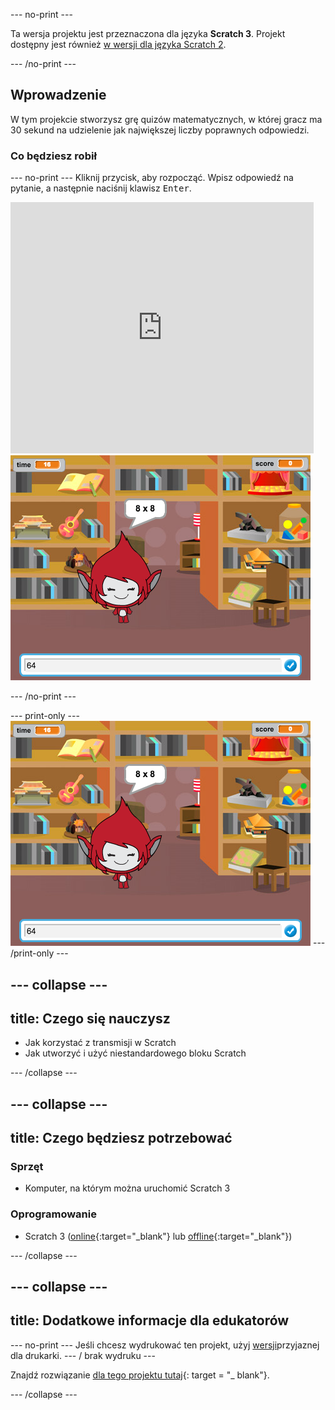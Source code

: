 \--- no-print \---

Ta wersja projektu jest przeznaczona dla języka **Scratch 3**. Projekt dostępny jest również [w wersji dla języka Scratch 2](https://projects.raspberrypi.org/en/projects/brain-game-scratch2).

\--- /no-print \---

## Wprowadzenie

W tym projekcie stworzysz grę quizów matematycznych, w której gracz ma 30 sekund na udzielenie jak największej liczby poprawnych odpowiedzi.

### Co będziesz robił

\--- no-print \--- Kliknij przycisk, aby rozpocząć. Wpisz odpowiedź na pytanie, a następnie naciśnij klawisz <kbd>Enter</kbd>.

<div class="scratch-preview">
  <iframe allowtransparency="true" width="485" height="402" src="https://scratch.mit.edu/projects/embed/250234955/?autostart=false" frameborder="0" scrolling="no"></iframe>
  <img src="images/brain-final.png">
</div>

\--- /no-print \---

\--- print-only \--- ![Brain Game](images/brain-final.png) \--- /print-only \---

## \--- collapse \---

## title: Czego się nauczysz

+ Jak korzystać z transmisji w Scratch
+ Jak utworzyć i użyć niestandardowego bloku Scratch

\--- /collapse \---

## \--- collapse \---

## title: Czego będziesz potrzebować

### Sprzęt

+ Komputer, na którym można uruchomić Scratch 3

### Oprogramowanie

+ Scratch 3 ([online](http://rpf.io/scratchon){:target="_blank"} lub [offline](http://rpf.io/scratchoff){:target="_blank"})

\--- /collapse \---

## \--- collapse \---

## title: Dodatkowe informacje dla edukatorów

\--- no-print \--- Jeśli chcesz wydrukować ten projekt, użyj [wersji](https://projects.raspberrypi.org/en/projects/brain-game/print)przyjaznej dla drukarki. \--- / brak wydruku \---

Znajdź rozwiązanie [dla tego projektu tutaj](http://rpf.io/p/en/brain-game-get){: target = "_ blank"}.

\--- /collapse \---